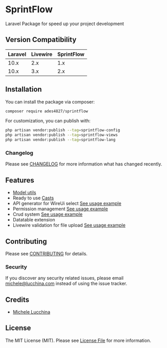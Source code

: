 # SprintFlow

Laravel Package for speed up your project development

## Version Compatibility

 Laravel    | Livewire | SprintFlow
:-----------|:---------|:---------
10.x        | 2.x      | 1.x
10.x        | 3.x      | 2.x

## Installation

You can install the package via composer:

```bash
composer require ades4827/sprintflow
```

For customization, you can publish with:

```bash
php artisan vendor:publish --tag=sprintflow-config
php artisan vendor:publish --tag=sprintflow-views
php artisan vendor:publish --tag=sprintflow-lang
```

### Changelog

Please see [CHANGELOG](CHANGELOG.md) for more information what has changed recently.

## Features

- [Model utils](src/Traits/BaseModelTrait.php)
- Ready to use [Casts](src/Casts)
- API generator for WireUi select [See usage example](examples/API/README.md)
- Permission management [See usage example](examples/Permission/README.md)
- Crud system [See usage example](examples/Crud/README.md)
- Datatable extension
- Livewire validation for file upload [See usage example](examples/LivewireFileValidationTrait/README.md)


## Contributing

Please see [CONTRIBUTING](CONTRIBUTING.md) for details.

### Security

If you discover any security related issues, please email michele@lucchina.com instead of using the issue tracker.

## Credits

-   [Michele Lucchina](https://github.com/ades4827)

## License

The MIT License (MIT). Please see [License File](LICENSE.md) for more information.
